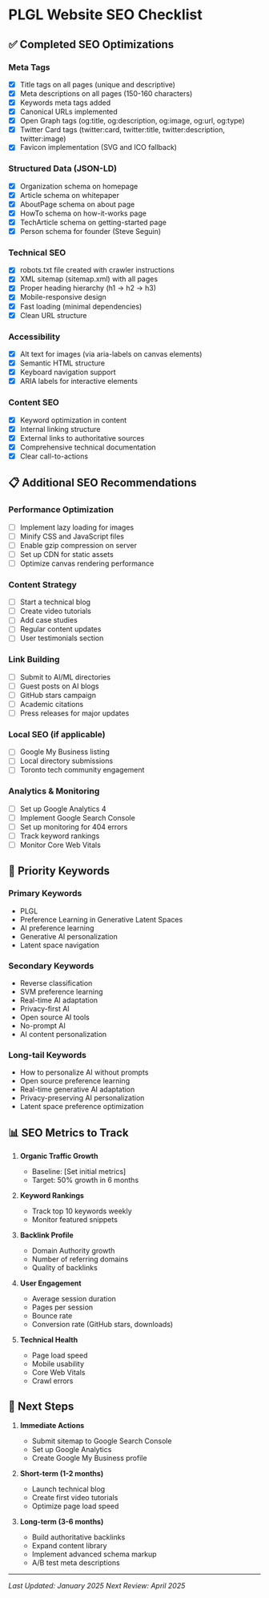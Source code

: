 # PLGL Website SEO Checklist

## ✅ Completed SEO Optimizations

### Meta Tags
- [x] Title tags on all pages (unique and descriptive)
- [x] Meta descriptions on all pages (150-160 characters)
- [x] Keywords meta tags added
- [x] Canonical URLs implemented
- [x] Open Graph tags (og:title, og:description, og:image, og:url, og:type)
- [x] Twitter Card tags (twitter:card, twitter:title, twitter:description, twitter:image)
- [x] Favicon implementation (SVG and ICO fallback)

### Structured Data (JSON-LD)
- [x] Organization schema on homepage
- [x] Article schema on whitepaper
- [x] AboutPage schema on about page
- [x] HowTo schema on how-it-works page
- [x] TechArticle schema on getting-started page
- [x] Person schema for founder (Steve Seguin)

### Technical SEO
- [x] robots.txt file created with crawler instructions
- [x] XML sitemap (sitemap.xml) with all pages
- [x] Proper heading hierarchy (h1 → h2 → h3)
- [x] Mobile-responsive design
- [x] Fast loading (minimal dependencies)
- [x] Clean URL structure

### Accessibility
- [x] Alt text for images (via aria-labels on canvas elements)
- [x] Semantic HTML structure
- [x] Keyboard navigation support
- [x] ARIA labels for interactive elements

### Content SEO
- [x] Keyword optimization in content
- [x] Internal linking structure
- [x] External links to authoritative sources
- [x] Comprehensive technical documentation
- [x] Clear call-to-actions

## 📋 Additional SEO Recommendations

### Performance Optimization
- [ ] Implement lazy loading for images
- [ ] Minify CSS and JavaScript files
- [ ] Enable gzip compression on server
- [ ] Set up CDN for static assets
- [ ] Optimize canvas rendering performance

### Content Strategy
- [ ] Start a technical blog
- [ ] Create video tutorials
- [ ] Add case studies
- [ ] Regular content updates
- [ ] User testimonials section

### Link Building
- [ ] Submit to AI/ML directories
- [ ] Guest posts on AI blogs
- [ ] GitHub stars campaign
- [ ] Academic citations
- [ ] Press releases for major updates

### Local SEO (if applicable)
- [ ] Google My Business listing
- [ ] Local directory submissions
- [ ] Toronto tech community engagement

### Analytics & Monitoring
- [ ] Set up Google Analytics 4
- [ ] Implement Google Search Console
- [ ] Set up monitoring for 404 errors
- [ ] Track keyword rankings
- [ ] Monitor Core Web Vitals

## 🎯 Priority Keywords

### Primary Keywords
- PLGL
- Preference Learning in Generative Latent Spaces
- AI preference learning
- Generative AI personalization
- Latent space navigation

### Secondary Keywords
- Reverse classification
- SVM preference learning
- Real-time AI adaptation
- Privacy-first AI
- Open source AI tools
- No-prompt AI
- AI content personalization

### Long-tail Keywords
- How to personalize AI without prompts
- Open source preference learning
- Real-time generative AI adaptation
- Privacy-preserving AI personalization
- Latent space preference optimization

## 📊 SEO Metrics to Track

1. **Organic Traffic Growth**
   - Baseline: [Set initial metrics]
   - Target: 50% growth in 6 months

2. **Keyword Rankings**
   - Track top 10 keywords weekly
   - Monitor featured snippets

3. **Backlink Profile**
   - Domain Authority growth
   - Number of referring domains
   - Quality of backlinks

4. **User Engagement**
   - Average session duration
   - Pages per session
   - Bounce rate
   - Conversion rate (GitHub stars, downloads)

5. **Technical Health**
   - Page load speed
   - Mobile usability
   - Core Web Vitals
   - Crawl errors

## 🚀 Next Steps

1. **Immediate Actions**
   - Submit sitemap to Google Search Console
   - Set up Google Analytics
   - Create Google My Business profile

2. **Short-term (1-2 months)**
   - Launch technical blog
   - Create first video tutorials
   - Optimize page load speed

3. **Long-term (3-6 months)**
   - Build authoritative backlinks
   - Expand content library
   - Implement advanced schema markup
   - A/B test meta descriptions

---

*Last Updated: January 2025*
*Next Review: April 2025*
